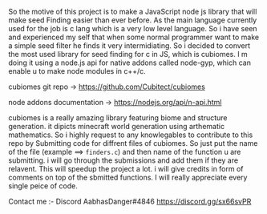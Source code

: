 So the motive of this project is to make a JavaScript node js library that will make seed Finding easier than ever before.
As the main language currently used for the job is c lang which is a very low level language.
So i have seen and experienced my self that when some normal programmer want to make a simple seed filter he finds it very intermidiating.
So i decided to convert the most used library for seed finding for c in JS, which is cubiomes.
I m doing it using a node.js api for native addons called node-gyp, which can enable u to make node modules in c++/c.

cubiomes git repo -> https://github.com/Cubitect/cubiomes

node addons documentation -> https://nodejs.org/api/n-api.html

cubiomes is a really amazing library featuring biome and structure generation.
it dipicts minecraft world generation using arthematic mathematics.
So i highly request to any knowlegables to contribute to this repo by Submitting code for diffrent files of cubiomes.
So just put the name of the file (example ==> `finders.c`) and then name of the function u are submitting.
i will go through the submissions and add them if they are relavent.
This will speedup the project a lot.
i will give credits in form of comments on top of the sbmitted functions.
I will really appreciate every single peice of code.

Contact me :- Discord AabhasDanger#4846
https://discord.gg/sx66svPR